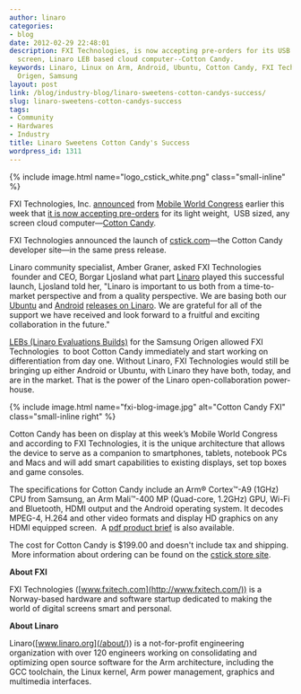 ```yaml
---
author: linaro
categories:
- blog
date: 2012-02-29 22:48:01
description: FXI Technologies, is now accepting pre-orders for its USB sized, any
  screen, Linaro LEB based cloud computer--Cotton Candy.
keywords: Linaro, Linux on Arm, Android, Ubuntu, Cotton Candy, FXI Technologies, Hardware
  Origen, Samsung
layout: post
link: /blog/industry-blog/linaro-sweetens-cotton-candys-success/
slug: linaro-sweetens-cotton-candys-success
tags:
- Community
- Hardwares
- Industry
title: Linaro Sweetens Cotton Candy's Success
wordpress_id: 1311
---
```


{% include image.html name="logo_cstick_white.png" class="small-inline" %}

FXI Technologies, Inc. [announced](https://www.arm.com/markets/home/cstick-cotton-candy.php) from [Mobile World Congress](https://www.mobileworldcongress.com/) earlier this week that [it is now accepting pre-orders](https://www.arm.com/markets/home/cstick-cotton-candy.php) for its light weight,  USB sized, any screen cloud computer—[Cotton Candy](http://www.fxitech.com/products/).


FXI Technologies announced the launch of [cstick.com](https://www.arm.com/markets/home/cstick-cotton-candy.php)—the Cotton Candy developer site—in the same press release.

Linaro community specialist, Amber Graner, asked FXI Technologies  founder and CEO, Borgar Ljosland what part [Linaro](/) played this successful launch, Ljosland told her, "Linaro is important to us both from a time-to-market perspective and from a quality perspective. We are basing both our [Ubuntu](https://wiki.linaro.org/Platform/DevPlatform/Ubuntu/ImageInstallation) and [Android](https://releases.linaro.org/archive/12.02/android/images/origen-ics-gcc46-samsunglt-stable-blob/) [releases on Linaro](/downloads/). We are grateful for all of the support we have received and look forward to a fruitful and exciting collaboration in the future."

[LEBs (Linaro Evaluations Builds)](/downloads/) for the Samsung Origen allowed FXI Technologies  to boot Cotton Candy immediately and start working on differentiation from day one. Without Linaro, FXI Technologies would still be bringing up either Android or Ubuntu, with Linaro they have both, today, and are in the market. That is the power of the Linaro open-collaboration power-house.

{% include image.html name="fxi-blog-image.jpg" alt="Cotton Candy FXI" class="small-inline right" %}

Cotton Candy has been on display at this week’s Mobile World Congress and according to FXI Technologies, it is the unique architecture that allows the device to serve as a companion to smartphones, tablets, notebook PCs and Macs and will add smart capabilities to existing displays, set top boxes and game consoles.

The specifications for Cotton Candy include an Arm® Cortex™-A9 (1GHz) CPU from Samsung, an Arm Mali™-400 MP (Quad-core, 1.2GHz) GPU, Wi-Fi and Bluetooth, HDMI output and the Android operating system. It decodes MPEG-4, H.264 and other video formats and display HD graphics on any HDMI equipped screen.  A [pdf product brief](http://www.fxitech.com/wp-content/uploads/2010/12/productbrief_cottoncandy.pdf) is also available.

The cost for Cotton Candy is $199.00 and doesn't include tax and shipping.  More information about ordering can be found on the [cstick store site](https://www.arm.com/markets/home/cstick-cotton-candy.php).

**About FXI**

FXI Technologies ([www.fxitech.com](http://www.fxitech.com/)) is a Norway-based hardware and software startup dedicated to making the world of digital screens smart and personal.

**About Linaro**

Linaro([www.linaro.org](/about/)) is a not-for-profit engineering organization with over 120 engineers working on consolidating and optimizing open source software for the Arm architecture, including the GCC toolchain, the Linux kernel, Arm power management, graphics and multimedia interfaces.